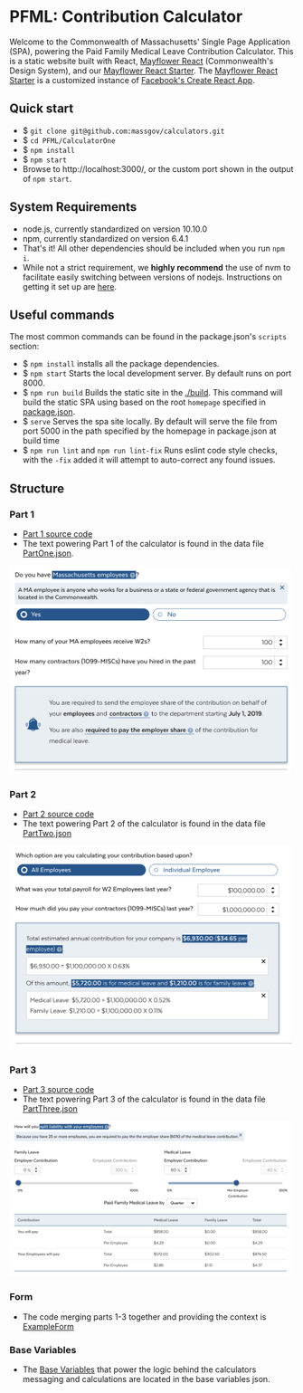 # PFML: Contribution Calculator

Welcome to the Commonwealth of Massachusetts' Single Page Application (SPA), powering the Paid Family Medical Leave Contribution Calculator. This is a static website built with React, [Mayflower React](https://github.com/massgov/mayflower/) (Commonwealth's Design System), and our [Mayflower React Starter](https://github.com/massgov/mayflower-react-starter/). The [Mayflower React Starter](https://github.com/massgov/mayflower-react-starter/) is a customized instance of [Facebook's Create React App](https://github.com/facebook/create-react-app).

## Quick start

- $ ``git clone git@github.com:massgov/calculators.git``
- $ ``cd PFML/CalculatorOne``
- $ ``npm install``
- $ ``npm start``
- Browse to http://localhost:3000/, or the custom port shown in the output of `npm start`.

## System Requirements

- node.js, currently standardized on version 10.10.0
- npm, currently standardized on version 6.4.1
- That's it! All other dependencies should be included when you run ``npm i``.
- While not a strict requirement, we **highly recommend** the use of nvm to facilitate easily switching between versions of nodejs. Instructions on getting it set up are [here](https://github.com/creationix/nvm#installation).

## Useful commands

The most common commands can be found in the package.json's ``scripts`` section:

- $ ``npm install`` installs all the package dependencies.
- $ ``npm start`` Starts the local development server. By default runs on port 8000.
- $ ``npm run build`` Builds the static site in the [./build](./build). This command will build the static SPA using based on the root `homepage` specified in [package.json](./package.json#L3).
- $ ``serve`` Serves the spa site locally. By default will serve the file from port 5000 in the path specified by the homepage in package.json at build time
- $ ``npm run lint`` and ``npm run lint-fix`` Runs eslint code style checks, with the ``-fix`` added it will attempt to auto-correct any found issues.

## Structure

### Part 1
- [Part 1 source code](./src/components/Form/Part1.js)
- The text powering Part 1 of the calculator is found in the data file [PartOne.json](./src/data/PartOne.json).
<img src="./documentation/images/pfml-cal1-part1-02052019.png" width="500">

### Part 2
- [Part 2 source code](./src/components/Form/Part2.js)
- The text powering Part 2 of the calculator is found in the data file [PartTwo.json](./src/data/PartTwo.json)
<img src="./documentation/images/pfml-cal1-part2-02052019.png" width="500">

### Part 3
- [Part 3 source code](./src/components/Form/Part3.js)
- The text powering Part 3 of the calculator is found in the data file [PartThree.json](./src/data/PartThree.json)
<img src="./documentation/images/pfml-cal1-part3-02052019.png" width="500">

### Form
- The code merging parts 1-3 together and providing the context is [ExampleForm](./src/components/ExampleForm/index.js)

### Base Variables
- The [Base Variables](./src/data/ContributionVariables.json) that power the logic behind the calculators messaging and calculations are located in the base variables json.
